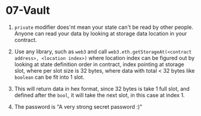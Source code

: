 # 07-Vault

1. `private` modifier does'nt mean your state can't be read by other people. Anyone can read your data by looking at storage data location in your contract.

2. Use any library, such as `web3` and call `web3.eth.getStorageAt(<contract address>, <location index>)` where location index can be figured out by looking at state definition order in contract, index pointing at storage slot, where per slot size is 32 bytes, where data with total < 32 bytes like `boolean` can be fit into 1 slot.

3. This will return data in hex format, since 32 bytes is take 1 full slot, and defined after the `bool`, it will take the next slot, in this case at index 1.

4. The password is "A very strong secret password :)"
